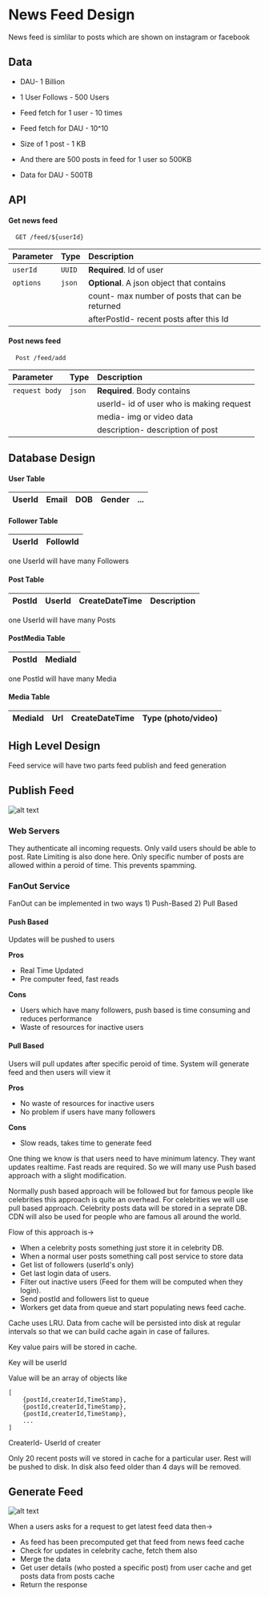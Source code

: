 # News Feed Design

News feed is simlilar to posts which are shown on instagram or facebook

## Data

- DAU- 1 Billion
- 1 User Follows - 500 Users
- Feed fetch for 1 user - 10 times
- Feed fetch for DAU - 10^10

- Size of 1 post - 1 KB
- And there are 500 posts in feed for 1 user so 500KB
- Data for DAU - 500TB

## API 

#### Get news feed

```http
  GET /feed/${userId}
```

| Parameter | Type     | Description                |
| :-------- | :------- | :------------------------- |
| `userId` | `UUID` | **Required**. Id of user |
| `options` | `json` | **Optional**. A json object that contains
| | | count- max number of posts that can be returned  |
| | | afterPostId- recent posts after this Id |


#### Post news feed

```http
  Post /feed/add
```

| Parameter | Type     | Description                       |
| :-------- | :------- | :-------------------------------- |
| `request body`      | `json` | **Required**. Body contains |
| | | userId- id of user who is making request |
| | | media- img or video data |
| | | description- description of post |

## Database Design 

#### User Table

| UserId | Email | DOB| Gender | ... |
| :---  | :--- | :----| :---   | :--- |

#### Follower Table

| UserId | FollowId | 
| :---  | :--- | 

one UserId will have many Followers

#### Post Table

| PostId | UserId | CreateDateTime| Description | 
| :---  | :--- | :----| :---- |

one UserId will have many Posts

#### PostMedia Table

| PostId | MediaId |
| :---  | :--- | 

one PostId will have many Media

#### Media Table

| MediaId | Url | CreateDateTime| Type (photo/video) | 
| :---  | :--- | :----| :---- |


## High Level Design 

Feed service will have two parts feed publish and feed generation

## Publish Feed

![alt text](https://github.com/sidhant293/Essential-Algorithms/blob/main/System%20Design/Images/News_Feed_Publish.drawio.png)

### Web Servers
They authenticate all incoming requests. Only vaild users should be able to post.
Rate Limiting is also done here. Only specific number of posts are allowed within a peroid of
time. This prevents spamming.

### FanOut Service
FanOut can be implemented in two ways 1) Push-Based 2) Pull Based

#### Push Based
Updates will be pushed to users

**Pros**
- Real Time Updated
- Pre computer feed, fast reads

**Cons**
- Users which have many followers, push based is time consuming and reduces performance
- Waste of resources for inactive users

#### Pull Based
Users will pull updates after specific peroid of time. System will generate feed and then users will view it

**Pros**
- No waste of resources for inactive users
- No problem if users have many followers

**Cons**
- Slow reads, takes time to generate feed

One thing we know is that users need to have minimum latency. They want updates realtime. Fast reads are required.
So we will many use Push based approach with a slight modification.

Normally push based approach will be followed but for famous people like celebrities this approach is quite an overhead.
For celebrities we will use pull based approach. Celebrity posts data will be stored in a seprate DB. CDN will also be used for people who are
famous all around the world.

Flow of this approach is->
- When a celebrity posts something just store it in celebrity DB.
- When a normal user posts something call post service to store data
- Get list of followers (userId's only)
- Get last login data of users.
- Filter out inactive users (Feed for them will be computed when they login).
- Send postId and followers list to queue
- Workers get data from queue and start populating news feed cache.

Cache uses LRU. Data from cache will be persisted into disk at regular intervals so 
that we can build cache again in case of failures.

Key value pairs will be stored in cache.

Key will be userId

Value will be an array of objects like

```
[
    {postId,createrId,TimeStamp},
    {postId,createrId,TimeStamp},
    {postId,createrId,TimeStamp},
    ...
]
```
CreaterId- UserId of creater

Only 20 recent posts will ve stored in cache for a particular user.
Rest will be pushed to disk. In disk also feed older than 4 days will be removed.

## Generate Feed

![alt text](https://github.com/sidhant293/Essential-Algorithms/blob/main/System%20Design/Images/News_Feed_Generate.drawio.png)

When a users asks for a request to get latest feed data then->
- As feed has been precomputed get that feed from news feed cache
- Check for updates in celebrity cache, fetch them also
- Merge the data
- Get user details (who posted a specific post) from user cache and get posts data from posts cache
- Return the response
